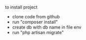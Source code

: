 to install project
- clone code from github
- run "composer install"
- create db with db name in file env
- run "php artisan migrate"
